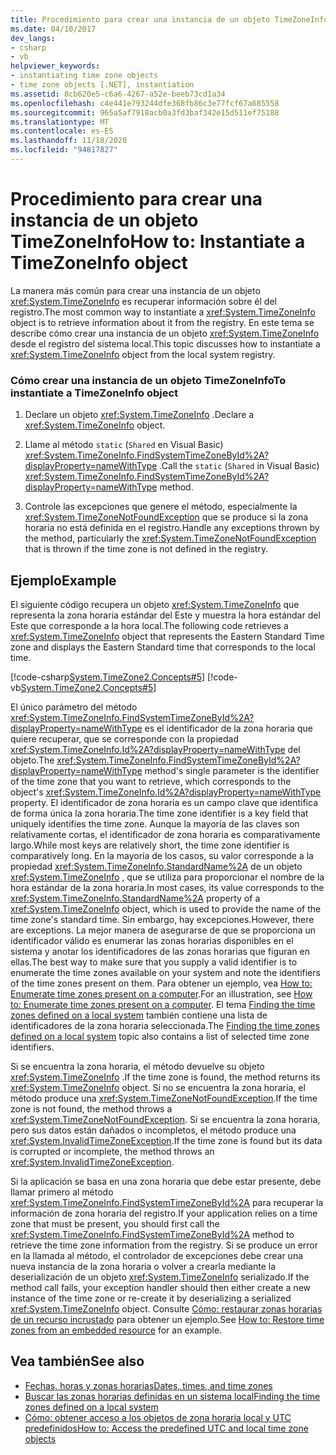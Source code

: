 ```yaml
---
title: Procedimiento para crear una instancia de un objeto TimeZoneInfo
ms.date: 04/10/2017
dev_langs:
- csharp
- vb
helpviewer_keywords:
- instantiating time zone objects
- time zone objects [.NET], instantiation
ms.assetid: 8cb620e5-c6a6-4267-a52e-beeb73cd1a34
ms.openlocfilehash: c4e441e793244dfe368fb86c3e77fcf67a685558
ms.sourcegitcommit: 965a5af7918acb0a3fd3baf342e15d511ef75188
ms.translationtype: MT
ms.contentlocale: es-ES
ms.lasthandoff: 11/18/2020
ms.locfileid: "94817827"
---
```

# <a name="how-to-instantiate-a-timezoneinfo-object"></a><span data-ttu-id="5cb31-102">Procedimiento para crear una instancia de un objeto TimeZoneInfo</span><span class="sxs-lookup"><span data-stu-id="5cb31-102">How to: Instantiate a TimeZoneInfo object</span></span>

<span data-ttu-id="5cb31-103">La manera más común para crear una instancia de un objeto <xref:System.TimeZoneInfo> es recuperar información sobre él del registro.</span><span class="sxs-lookup"><span data-stu-id="5cb31-103">The most common way to instantiate a <xref:System.TimeZoneInfo> object is to retrieve information about it from the registry.</span></span> <span data-ttu-id="5cb31-104">En este tema se describe cómo crear una instancia de un objeto <xref:System.TimeZoneInfo> desde el registro del sistema local.</span><span class="sxs-lookup"><span data-stu-id="5cb31-104">This topic discusses how to instantiate a <xref:System.TimeZoneInfo> object from the local system registry.</span></span>

### <a name="to-instantiate-a-timezoneinfo-object"></a><span data-ttu-id="5cb31-105">Cómo crear una instancia de un objeto TimeZoneInfo</span><span class="sxs-lookup"><span data-stu-id="5cb31-105">To instantiate a TimeZoneInfo object</span></span>

1. <span data-ttu-id="5cb31-106">Declare un objeto <xref:System.TimeZoneInfo> .</span><span class="sxs-lookup"><span data-stu-id="5cb31-106">Declare a <xref:System.TimeZoneInfo> object.</span></span>

2. <span data-ttu-id="5cb31-107">Llame al método `static` (`Shared` en Visual Basic) <xref:System.TimeZoneInfo.FindSystemTimeZoneById%2A?displayProperty=nameWithType> .</span><span class="sxs-lookup"><span data-stu-id="5cb31-107">Call the `static` (`Shared` in Visual Basic) <xref:System.TimeZoneInfo.FindSystemTimeZoneById%2A?displayProperty=nameWithType> method.</span></span>

3. <span data-ttu-id="5cb31-108">Controle las excepciones que genere el método, especialmente la <xref:System.TimeZoneNotFoundException> que se produce si la zona horaria no está definida en el registro.</span><span class="sxs-lookup"><span data-stu-id="5cb31-108">Handle any exceptions thrown by the method, particularly the <xref:System.TimeZoneNotFoundException> that is thrown if the time zone is not defined in the registry.</span></span>

## <a name="example"></a><span data-ttu-id="5cb31-109">Ejemplo</span><span class="sxs-lookup"><span data-stu-id="5cb31-109">Example</span></span>

<span data-ttu-id="5cb31-110">El siguiente código recupera un objeto <xref:System.TimeZoneInfo> que representa la zona horaria estándar del Este y muestra la hora estándar del Este que corresponde a la hora local.</span><span class="sxs-lookup"><span data-stu-id="5cb31-110">The following code retrieves a <xref:System.TimeZoneInfo> object that represents the Eastern Standard Time zone and displays the Eastern Standard time that corresponds to the local time.</span></span>

[!code-csharp[System.TimeZone2.Concepts#5](../../../samples/snippets/csharp/VS_Snippets_CLR_System/system.TimeZone2.Concepts/CS/TimeZone2Concepts.cs#5)]
[!code-vb[System.TimeZone2.Concepts#5](../../../samples/snippets/visualbasic/VS_Snippets_CLR_System/system.TimeZone2.Concepts/VB/TimeZone2Concepts.vb#5)]

<span data-ttu-id="5cb31-111">El único parámetro del método <xref:System.TimeZoneInfo.FindSystemTimeZoneById%2A?displayProperty=nameWithType> es el identificador de la zona horaria que quiere recuperar, que se corresponde con la propiedad <xref:System.TimeZoneInfo.Id%2A?displayProperty=nameWithType> del objeto.</span><span class="sxs-lookup"><span data-stu-id="5cb31-111">The <xref:System.TimeZoneInfo.FindSystemTimeZoneById%2A?displayProperty=nameWithType> method's single parameter is the identifier of the time zone that you want to retrieve, which corresponds to the object's <xref:System.TimeZoneInfo.Id%2A?displayProperty=nameWithType> property.</span></span> <span data-ttu-id="5cb31-112">El identificador de zona horaria es un campo clave que identifica de forma única la zona horaria.</span><span class="sxs-lookup"><span data-stu-id="5cb31-112">The time zone identifier is a key field that uniquely identifies the time zone.</span></span> <span data-ttu-id="5cb31-113">Aunque la mayoría de las claves son relativamente cortas, el identificador de zona horaria es comparativamente largo.</span><span class="sxs-lookup"><span data-stu-id="5cb31-113">While most keys are relatively short, the time zone identifier is comparatively long.</span></span> <span data-ttu-id="5cb31-114">En la mayoría de los casos, su valor corresponde a la propiedad <xref:System.TimeZoneInfo.StandardName%2A> de un objeto <xref:System.TimeZoneInfo> , que se utiliza para proporcionar el nombre de la hora estándar de la zona horaria.</span><span class="sxs-lookup"><span data-stu-id="5cb31-114">In most cases, its value corresponds to the <xref:System.TimeZoneInfo.StandardName%2A> property of a <xref:System.TimeZoneInfo> object, which is used to provide the name of the time zone's standard time.</span></span> <span data-ttu-id="5cb31-115">Sin embargo, hay excepciones.</span><span class="sxs-lookup"><span data-stu-id="5cb31-115">However, there are exceptions.</span></span> <span data-ttu-id="5cb31-116">La mejor manera de asegurarse de que se proporciona un identificador válido es enumerar las zonas horarias disponibles en el sistema y anotar los identificadores de las zonas horarias que figuran en ellas.</span><span class="sxs-lookup"><span data-stu-id="5cb31-116">The best way to make sure that you supply a valid identifier is to enumerate the time zones available on your system and note the identifiers of the time zones present on them.</span></span> <span data-ttu-id="5cb31-117">Para obtener un ejemplo, vea [How to: Enumerate time zones present on a computer](enumerate-time-zones.md).</span><span class="sxs-lookup"><span data-stu-id="5cb31-117">For an illustration, see [How to: Enumerate time zones present on a computer](enumerate-time-zones.md).</span></span> <span data-ttu-id="5cb31-118">El tema [Finding the time zones defined on a local system](finding-the-time-zones-on-local-system.md) también contiene una lista de identificadores de la zona horaria seleccionada.</span><span class="sxs-lookup"><span data-stu-id="5cb31-118">The [Finding the time zones defined on a local system](finding-the-time-zones-on-local-system.md) topic also contains a list of selected time zone identifiers.</span></span>

<span data-ttu-id="5cb31-119">Si se encuentra la zona horaria, el método devuelve su objeto <xref:System.TimeZoneInfo> .</span><span class="sxs-lookup"><span data-stu-id="5cb31-119">If the time zone is found, the method returns its <xref:System.TimeZoneInfo> object.</span></span> <span data-ttu-id="5cb31-120">Si no se encuentra la zona horaria, el método produce una <xref:System.TimeZoneNotFoundException>.</span><span class="sxs-lookup"><span data-stu-id="5cb31-120">If the time zone is not found, the method throws a <xref:System.TimeZoneNotFoundException>.</span></span> <span data-ttu-id="5cb31-121">Si se encuentra la zona horaria, pero sus datos están dañados o incompletos, el método produce una <xref:System.InvalidTimeZoneException>.</span><span class="sxs-lookup"><span data-stu-id="5cb31-121">If the time zone is found but its data is corrupted or incomplete, the method throws an <xref:System.InvalidTimeZoneException>.</span></span>

<span data-ttu-id="5cb31-122">Si la aplicación se basa en una zona horaria que debe estar presente, debe llamar primero al método <xref:System.TimeZoneInfo.FindSystemTimeZoneById%2A> para recuperar la información de zona horaria del registro.</span><span class="sxs-lookup"><span data-stu-id="5cb31-122">If your application relies on a time zone that must be present, you should first call the <xref:System.TimeZoneInfo.FindSystemTimeZoneById%2A> method to retrieve the time zone information from the registry.</span></span> <span data-ttu-id="5cb31-123">Si se produce un error en la llamada al método, el controlador de excepciones debe crear una nueva instancia de la zona horaria o volver a crearla mediante la deserialización de un objeto <xref:System.TimeZoneInfo> serializado.</span><span class="sxs-lookup"><span data-stu-id="5cb31-123">If the method call fails, your exception handler should then either create a new instance of the time zone or re-create it by deserializing a serialized <xref:System.TimeZoneInfo> object.</span></span> <span data-ttu-id="5cb31-124">Consulte [Cómo: restaurar zonas horarias de un recurso incrustado](restore-time-zones-from-an-embedded-resource.md) para obtener un ejemplo.</span><span class="sxs-lookup"><span data-stu-id="5cb31-124">See [How to: Restore time zones from an embedded resource](restore-time-zones-from-an-embedded-resource.md) for an example.</span></span>

## <a name="see-also"></a><span data-ttu-id="5cb31-125">Vea también</span><span class="sxs-lookup"><span data-stu-id="5cb31-125">See also</span></span>

- [<span data-ttu-id="5cb31-126">Fechas, horas y zonas horarias</span><span class="sxs-lookup"><span data-stu-id="5cb31-126">Dates, times, and time zones</span></span>](index.md)
- [<span data-ttu-id="5cb31-127">Buscar las zonas horarias definidas en un sistema local</span><span class="sxs-lookup"><span data-stu-id="5cb31-127">Finding the time zones defined on a local system</span></span>](finding-the-time-zones-on-local-system.md)
- [<span data-ttu-id="5cb31-128">Cómo: obtener acceso a los objetos de zona horaria local y UTC predefinidos</span><span class="sxs-lookup"><span data-stu-id="5cb31-128">How to: Access the predefined UTC and local time zone objects</span></span>](access-utc-and-local.md)

